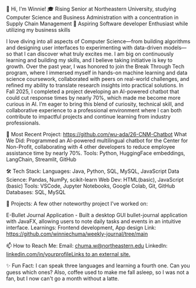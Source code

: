 👋 Hi, I'm Winnie!
🎓 Rising Senior at Northeastern University, studying Computer Science and Business Administration with a concentration in Supply Chain Management
🔭 Aspiring Software developer Enthusiast while utilizing my business skills 


I love diving into all aspects of Computer Science—from building algorithms and designing user interfaces to experimenting with data-driven models—so that I can discover what truly excites me. I am big on continuously learning and building my skills, and I believe taking initiative is key to growth. Over the past year, I was honored to join the Break Through Tech program, where I immersed myself in hands-on machine learning and data science coursework, collaborated with peers on real-world challenges, and refined my ability to translate research insights into practical solutions. In Fall 2025, I completed a project developing an AI-powered chatbot that could cut response times by nearly 70%, which made me become more curious in AI. I’m eager to bring this blend of curiosity, technical skill, and collaborative experience to a professional environment where I can both contribute to impactful projects and continue learning from industry professionals.


🎯 Most Recent Project: https://github.com/wu-ada/26-CNM-Chatbot
What We Did: Programmed an AI-powered multilingual chatbot for the Center for Non-Profit, collaborating with 4 other developers to reduce employee assistance time by nearly 70%.
Tools: Python, HuggingFace embeddings, LangChain, Streamlit, GitHub

 

🛠 Tech Stack:
Languages: Java, Python, SQL, MySQL, JavaScript
Data Science: Pandas, NumPy, scikit-learn
Web Dev: HTML(basic), JavaScript (basic)
Tools: VSCode, Jupyter Notebooks, Google Colab, Git, GitHub
Databases: SQL, MySQL
 

🚀 Projects:
A few other noteworthy project I’ve worked on:

E-Bullet Journal Application - Built a desktop GUI bullet-journal application with JavaFX, allowing users to note daily tasks and events in an intuitive interface.
Learnings: Frontend development, App design
Link: https://github.com/winniechuma/weekly-journal/tree/main
 

📫 How to Reach Me:
Email: chuma.w@northeastern.edu
LinkedIn: [linkedin.com/in/yourprofileLinks to an external site.](https://www.linkedin.com/in/winnie-chuma/)
 

✨ Fun Fact:
I can speak three languages and learning a fourth one. Can you guess which ones? Also, coffee used to make me fall asleep, so I was not a fan, but I now can't go a month without a latte.
